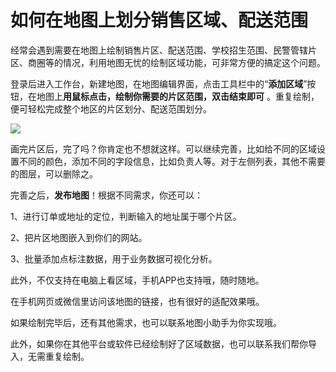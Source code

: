 # 如何在地图上划分销售区域、配送范围

经常会遇到需要在地图上绘制销售片区、配送范围、学校招生范围、民警管辖片区、商圈等的情况，利用地图无忧的绘制区域功能，可非常方便的搞定这个问题。

登录后进入工作台，新建地图，在地图编辑界面，点击工具栏中的“**添加区域**”按钮，在地图上**用鼠标点击，绘制你需要的片区范围，双击结束即可**    。重复绘制，便可轻松完成整个地区的片区划分、配送范围划分。

![](http://pic.dituwuyou.com/map%2Fpicture%2F%E7%BB%98%E5%88%B6%E5%8C%BA%E5%88%921.png)

画完片区后，完了吗？你肯定也不想就这样。可以继续完善，比如给不同的区域设置不同的颜色，添加不同的字段信息，比如负责人等。对于左侧列表，其他不需要的图层，可以删除之。

完善之后，**发布地图**！根据不同需求，你还可以：

1、进行订单或地址的定位，判断输入的地址属于哪个片区。

2、把片区地图嵌入到你们的网站。

3、批量添加点标注数据，用于业务数据可视化分析。

此外，不仅支持在电脑上看区域，手机APP也支持哦，随时随地。

在手机网页或微信里访问该地图的链接，也有很好的适配效果哦。

如果绘制完毕后，还有其他需求，也可以联系地图小助手为你实现哦。

此外，如果你在其他平台或软件已经绘制好了区域数据，也可以联系我们帮你导入，无需重复绘制。
